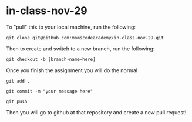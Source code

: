 # in-class-nov-29


To "pull" this to your local machine, run the following:

```git clone git@github.com:momscodeacademy/in-class-nov-29.git```

Then to create and switch to a new branch, run the following:

```git checkout -b [branch-name-here]```


Once you finish the assignment you will do the normal

```git add .```

```git commit -m "your message here"```

```git push```


Then you will go to github at that repository and create a new pull request!


